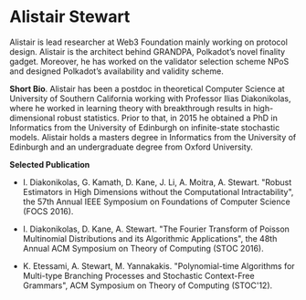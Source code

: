# Alistair Stewart

Alistair is lead researcher at Web3 Foundation mainly working on protocol design. Alistair is the architect behind GRANDPA, Polkadot’s novel finality gadget. Moreover, he has worked on the validator selection scheme NPoS and designed Polkadot’s availability and validity scheme.

**Short Bio**. Alistair has been a postdoc in theoretical Computer Science at University of Southern California working with Professor Ilias Diakonikolas, where he worked in learning theory with breakthrough results in high-dimensional robust statistics. Prior to that, in 2015 he obtained a PhD in Informatics from the University of Edinburgh on infinite-state stochastic models. Alistair holds a masters degree in Informatics from the University of Edinburgh and an undergraduate degree from Oxford University.

**Selected Publication**
* I. Diakonikolas, G. Kamath, D. Kane, J. Li, A. Moitra, A. Stewart. "Robust Estimators in High Dimensions without the Computational Intractability", the 57th Annual IEEE Symposium on Foundations of Computer Science (FOCS 2016).

* I. Diakonikolas, D. Kane, A. Stewart. "The Fourier Transform of Poisson Multinomial Distributions and its Algorithmic Applications", the 48th Annual ACM Symposium on Theory of Computing (STOC 2016).

* K. Etessami, A. Stewart, M. Yannakakis. "Polynomial-time Algorithms for Multi-type Branching Processes and Stochastic Context-Free Grammars", ACM Symposium on Theory of Computing (STOC'12).
